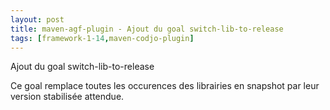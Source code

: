 ```yaml
---
layout: post
title: maven-agf-plugin - Ajout du goal switch-lib-to-release
tags: [framework-1-14,maven-codjo-plugin]
---
```

Ajout du goal switch-lib-to-release

Ce goal remplace toutes les occurences des librairies en snapshot par leur version stabilisée attendue.